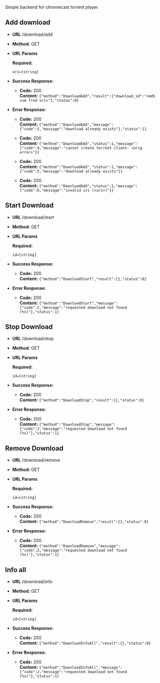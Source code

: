 Simple backend for chromecast torrent player.

**Add download**
----
* **URL**
  /download/add

* **Method:**
    GET
  
*  **URL Params**

   **Required:**
   
   `uri=[string]`

* **Success Response:**

  * **Code:** 200 <br />
    **Content:** `{"method":"DownloadAdd","result":{"download_id":"<md5 sum from uri>"},"status":0}`
 
 
 
* **Error Response:**

  * **Code:** 200 <br />
    **Content:** `{"method":"DownloadAdd","message":{"code":5,"message":"download already exists"},"status":1}`

  * **Code:** 200 <br />
    **Content:** `{"method":"DownloadAdd","status":1,"message":{"code":4,"message":"cannot create torrent client: <orig error>"}}`

  * **Code:** 200 <br />
    **Content:** `{"method":"DownloadAdd","status":1,"message":{"code":5,"message":"download already exists"}}`

  * **Code:** 200 <br />
    **Content:** `{"method":"DownloadAdd","status":1,"message":{"code":6,"message":"invalid uri (<uri>)"}}`

**Start Download**
----
* **URL**
  /download/start

* **Method:**
    GET
  
*  **URL Params**

   **Required:**
   
   `id=[string]`

* **Success Response:**

  * **Code:** 200 <br />
    **Content:** `{"method":"DownloadStart","result":{},"status":0}`

* **Error Response:**

  * **Code:** 200 <br />
    **Content:** `{"method":"DownloadStart","message":{"code":2,"message":"requested download not found (%s)"},"status":1}`

**Stop Download**
----
* **URL**
  /download/stop

* **Method:**
    GET
  
*  **URL Params**

   **Required:**
   
   `id=[string]`

* **Success Response:**

  * **Code:** 200 <br />
    **Content:** `{"method":"DownloadStop","result":{},"status":0}`

* **Error Response:**

  * **Code:** 200 <br />
    **Content:** `{"method":"DownloadStop","message":{"code":2,"message":"requested download not found (%s)"},"status":1}`
    
**Remove Download**
----
* **URL**
  /download/remove

* **Method:**
    GET
  
*  **URL Params**

   **Required:**
   
   `id=[string]`

* **Success Response:**

  * **Code:** 200 <br />
    **Content:** `{"method":"DownloadRemove","result":{},"status":0}`

* **Error Response:**

  * **Code:** 200 <br />
    **Content:** `{"method":"DownloadRemove","message":{"code":2,"message":"requested download not found (%s)"},"status":1}`
    
    
**Info all**
----
* **URL**
  /download/info

* **Method:**
    GET
  
*  **URL Params**

   **Required:**
   
   `id=[string]`

* **Success Response:**

  * **Code:** 200 <br />
    **Content:** `{"method":"DownloadInfoAll","result":{},"status":0}`

* **Error Response:**

  * **Code:** 200 <br />
    **Content:** `{"method":"DownloadInfoAll","message":{"code":2,"message":"requested download not found (%s)"},"status":1}`
    
